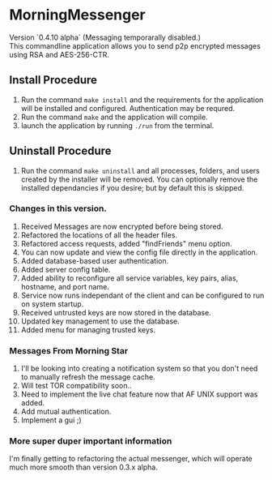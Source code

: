 # MorningMessenger
<p>
Version `0.4.10 alpha` (Messaging temporarally disabled.)<br>
This commandline application allows you to send p2p encrypted messages using RSA and AES-256-CTR.
</p>

## Install Procedure
1. Run the command `make install` and the requirements for the application will be installed and configured. Authentication may be requred.
2. Run the command `make` and the application will compile.
3. launch the application by running `./run` from the terminal.

## Uninstall Procedure
1. Run the command `make uninstall` and all processes, folders, and users created by the installer will be removed. You can optionally remove the installed dependancies if you desire; but by default this is skipped.

### Changes in this version.
1. Received Messages are now encrypted before being stored.
2. Refactored the locations of all the header files.
3. Refactored access requests, added "findFriends" menu option.
4. You can now update and view the config file directly in the application.
5. Added database-based user authentication.
6. Added server config table.
7. Added ability to reconfigure all service variables, key pairs, alias, hostname, and port name.
8. Service now runs independant of the client and can be configured to run on system startup.
9. Received untrusted keys are now stored in the database.
10. Updated key management to use the database.
11. Added menu for managing trusted keys.

### Messages From Morning Star
1. I'll be looking into creating a notification system so that you don't need to manually refresh the message cache.
2. Will test TOR compatibility soon..
3. Need to implement the live chat feature now that AF UNIX support was added.
4. Add mutual authentication.
5. Implement a gui ;)

### More super duper important information
I'm finally getting to refactoring the actual messenger, which will operate much more smooth than version 0.3.x alpha.
